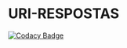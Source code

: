 # URI-RESPOSTAS
[![Codacy Badge](https://api.codacy.com/project/badge/Grade/14b0f32f6740422e9b45ee7be81f456e)](https://app.codacy.com/manual/kszinhu/URI-RESPOSTAS?utm_source=github.com&utm_medium=referral&utm_content=kszinhu/URI-RESPOSTAS&utm_campaign=Badge_Grade_Dashboard)
